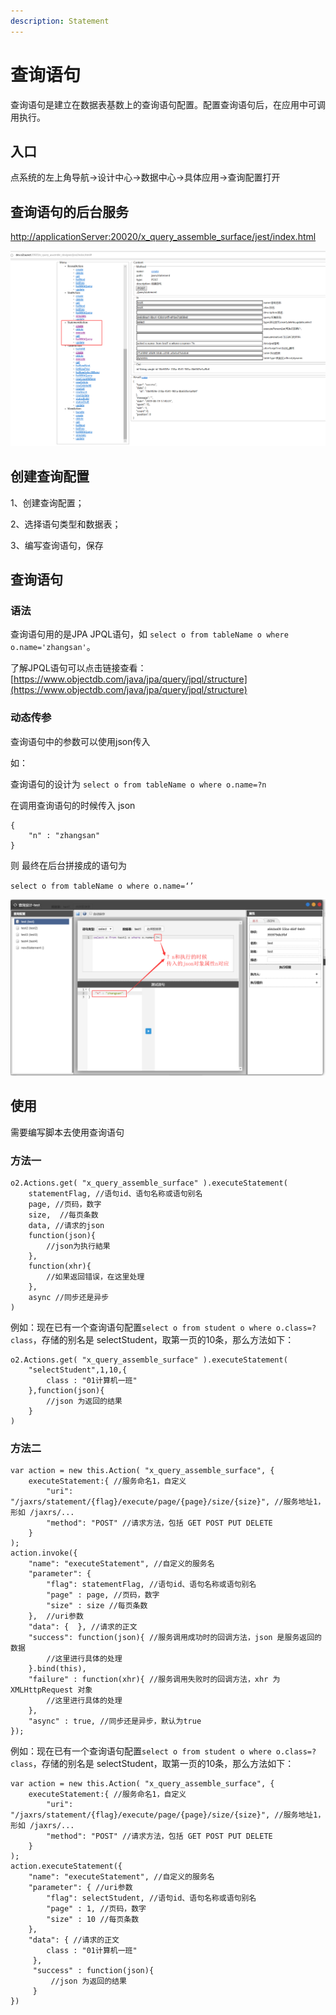 ```yaml
---
description: Statement
---
```


# 查询语句

查询语句是建立在数据表基数上的查询语句配置。配置查询语句后，在应用中可调用执行。

## 入口 <a id="ru-kou"></a>

点系统的左上角导航-&gt;设计中心-&gt;数据中心-&gt;具体应用-&gt;查询配置打开

## 查询语句的后台服务 <a id="shi-tu-de-hou-tai-fu-wu"></a>

​[http://applicationServer:20020/x\_query\_assemble\_surface/jest/index.html](http://:20020/****/x_query_assemble_surface/jest/index.html)​

![](../.gitbook/assets/qq-tu-pian-20190820103821.png)

## 创建查询配置

1、创建查询配置；

2、选择语句类型和数据表；

3、编写查询语句，保存

## 查询语句

### 语法

查询语句用的是JPA JPQL语句，如 `select o from tableName o where o.name='zhangsan'`。

了解JPQL语句可以点击链接查看：[https://www.objectdb.com/java/jpa/query/jpql/structure](https://www.objectdb.com/java/jpa/query/jpql/structure)​

### 动态传参

查询语句中的参数可以使用json传入

如：

查询语句的设计为 `select o from tableName o where o.name=?n`

在调用查询语句的时候传入 json

```text
{
    "n" : "zhangsan"
}
```

则 最终在后台拼接成的语句为

`select o from tableName o where o.name=‘’`

![](../.gitbook/assets/qq-tu-pian-20190820111500.png)

## 使用 <a id="shu-ju-biao-jiao-ben"></a>

需要编写脚本去使用查询语句

### 方法一

```text
o2.Actions.get( "x_query_assemble_surface" ).executeStatement(
    statementFlag, //语句id、语句名称或语句别名
    page, //页码，数字
    size,  //每页条数
    data, //请求的json
    function(json){
        //json为执行結果
    },
    function(xhr){ 
        //如果返回错误，在这里处理
    },
    async //同步还是异步
)
```

例如：现在已有一个查询语句配置`select o from student o where o.class=?class`，存储的别名是 selectStudent，取第一页的10条，那么方法如下：

```text
o2.Actions.get( "x_query_assemble_surface" ).executeStatement(
    "selectStudent",1,10,{
        class : "01计算机一班"
    },function(json){
        //json 为返回的结果
    }
)
```



### 方法二

```text
var action = new this.Action( "x_query_assemble_surface", {
    executeStatement:{ //服务命名1，自定义
        "uri": "/jaxrs/statement/{flag}/execute/page/{page}/size/{size}", //服务地址1，形如 /jaxrs/...
        "method": "POST" //请求方法，包括 GET POST PUT DELETE
    }
);
action.invoke({
    "name": "executeStatement", //自定义的服务名
    "parameter": {
        "flag": statementFlag, //语句id、语句名称或语句别名
        "page" : page, //页码，数字
        "size" : size //每页条数
    },  //uri参数
    "data": {  }, //请求的正文
    "success": function(json){ //服务调用成功时的回调方法，json 是服务返回的数据
        //这里进行具体的处理
    }.bind(this),
    "failure" : function(xhr){ //服务调用失败时的回调方法，xhr 为 XMLHttpRequest 对象
        //这里进行具体的处理
    },
    "async" : true, //同步还是异步，默认为true
});
```

例如：现在已有一个查询语句配置`select o from student o where o.class=?class`，存储的别名是 selectStudent，取第一页的10条，那么方法如下：

```text
var action = new this.Action( "x_query_assemble_surface", {
    executeStatement:{ //服务命名1，自定义
        "uri": "/jaxrs/statement/{flag}/execute/page/{page}/size/{size}", //服务地址1，形如 /jaxrs/...
        "method": "POST" //请求方法，包括 GET POST PUT DELETE
    }
);
action.executeStatement({
    "name": "executeStatement", //自定义的服务名
    "parameter": { //uri参数
        "flag": selectStudent, //语句id、语句名称或语句别名
        "page" : 1, //页码，数字
        "size" : 10 //每页条数
    },  
    "data": { //请求的正文
        class : "01计算机一班"
     }, 
     "success" : function(json){
         //json 为返回的结果
     }
})
```

